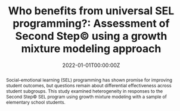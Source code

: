---
title: "Who benefits from universal SEL programming?: Assessment of Second Step© using a growth mixture modeling approach"
authors:
- Gabriel J. Merrin
- Sarah Lowe
date: "2022-01-01T00:00:00Z"
doi: "10.1007/s12310-022-09542-1"

# Schedule page publish date (NOT publication's date).
publishDate: "2022-01-01T00:00:00Z"

# Publication type.
# Legend: 0 = Uncategorized; 1 = Conference paper; 2 = Journal article;
# 3 = Preprint / Working Paper; 4 = Report; 5 = Book; 6 = Book section;
# 7 = Thesis; 8 = Patent
publication_types: ["2"]

# Publication name and optional abbreviated publication name.
publication: "*Journal of School Mental Health*"
publication_short: ""

abstract: Social-emotional learning (SEL) programming has shown promise for improving student outcomes, but questions remain about differential effectiveness across student subgroups. This study examined heterogeneity in responses to the Second Step© SEL program using growth mixture modeling with a sample of elementary school students.

# Summary. An optional shortened abstract.
summary: Examined differential effectiveness of SEL programming across student subgroups using growth mixture modeling.

tags:
- Social-emotional learning
- Prevention
- Elementary school
- Growth mixture modeling

featured: true

# Links (optional).
url_pdf: 
url_code: ''
url_dataset: ''
url_poster: ''
url_project: ''
url_slides: ''
url_source: ''
url_video: ''

# Featured image
# To use, add an image named `featured.jpg/png` to your page's folder. 
image:
  caption: 'Image credit: [**Unsplash**](https://unsplash.com/photos/jdD8gXaTZsc)'
  focal_point: ""
  preview_only: false

# Associated Projects (optional).
#   Associate this publication with one or more of your projects.
#   Simply enter your project's folder or file name without extension.
#   E.g. `internal-project` references `content/project/internal-project/index.md`.
#   Otherwise, set `projects: []`.
projects: []

# Slides (optional).
#   Associate this publication with Markdown slides.
#   Simply enter your slide deck's filename without extension.
#   E.g. `slides: "example"` references `content/slides/example/index.md`.
#   Otherwise, set `slides: ""`.
slides: ""
---